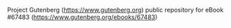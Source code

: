 Project Gutenberg (https://www.gutenberg.org) public repository for
eBook #67483 (https://www.gutenberg.org/ebooks/67483)
